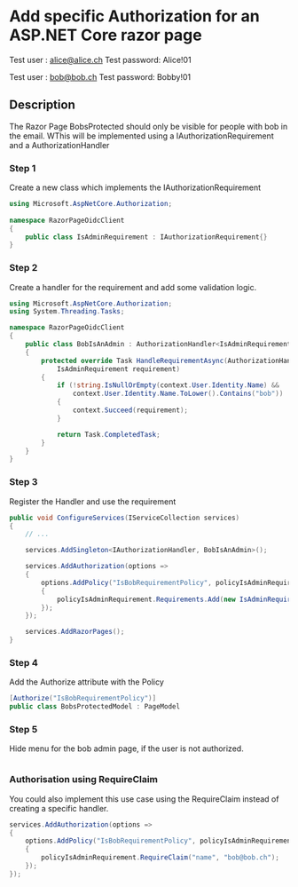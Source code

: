 
# Add specific Authorization for an ASP.NET Core razor page

Test user : alice@alice.ch
Test password: Alice!01

Test user : bob@bob.ch
Test password: Bobby!01

## Description

The Razor Page BobsProtected should only be visible for people with bob in the email. WThis will be implemented using a IAuthorizationRequirement and a AuthorizationHandler

### Step 1 

Create a new class which implements the IAuthorizationRequirement

```csharp
using Microsoft.AspNetCore.Authorization;
 
namespace RazorPageOidcClient
{
    public class IsAdminRequirement : IAuthorizationRequirement{}
}
```

### Step 2 

Create a handler for the requirement and add some validation logic.

```csharp
using Microsoft.AspNetCore.Authorization;
using System.Threading.Tasks;

namespace RazorPageOidcClient
{
    public class BobIsAnAdmin : AuthorizationHandler<IsAdminRequirement>
    {
        protected override Task HandleRequirementAsync(AuthorizationHandlerContext context, 
            IsAdminRequirement requirement)
        {
            if (!string.IsNullOrEmpty(context.User.Identity.Name) && 
                context.User.Identity.Name.ToLower().Contains("bob"))
            {
                context.Succeed(requirement);
            }

            return Task.CompletedTask;
        }
    }
}

```

### Step 3

Register the Handler and use the requirement
```csharp
public void ConfigureServices(IServiceCollection services)
{
	// ... 

	services.AddSingleton<IAuthorizationHandler, BobIsAnAdmin>();

	services.AddAuthorization(options =>
	{
		options.AddPolicy("IsBobRequirementPolicy", policyIsAdminRequirement =>
		{
			policyIsAdminRequirement.Requirements.Add(new IsAdminRequirement());
		});
	});

	services.AddRazorPages();
}
```

### Step 4

Add the Authorize attribute with the Policy

```csharp
[Authorize("IsBobRequirementPolicy")]
public class BobsProtectedModel : PageModel
```

### Step 5

Hide menu for the bob admin page, if the user is not authorized.

```csharp

```

### Authorisation using RequireClaim

You could also implement this use case using the RequireClaim instead of creating a specific handler.

```csharp
services.AddAuthorization(options =>
{
	options.AddPolicy("IsBobRequirementPolicy", policyIsAdminRequirement =>
	{
		policyIsAdminRequirement.RequireClaim("name", "bob@bob.ch");
	});
});
			
```
			

			
			
			
			
			